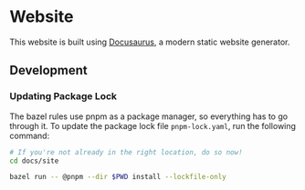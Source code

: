 # Website

This website is built using [Docusaurus](https://docusaurus.io/), a modern static website generator.

## Development

### Updating Package Lock

The bazel rules use pnpm as a package manager, so everything has to go through it. To update the package lock file `pnpm-lock.yaml`, run the following command:

```bash
# If you're not already in the right location, do so now!
cd docs/site

bazel run -- @pnpm --dir $PWD install --lockfile-only
```
